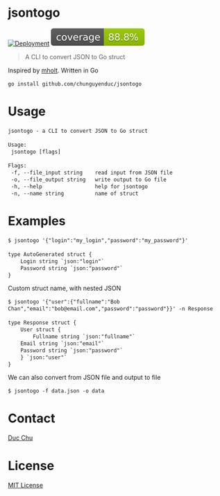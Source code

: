 # jsontogo

[![Deployment](https://github.com/chunguyenduc/jsontogo/actions/workflows/ci.yml/badge.svg?event=push)](https://github.com/chunguyenduc/jsontogo/actions/workflows/ci.yml)
![Coverage](https://github.com/chunguyenduc/jsontogo/blob/badge/badge.svg?branch=badge)

> A CLI to convert JSON to Go struct

Inspired by [mholt](https://github.com/mholt/json-to-go). Written in Go

```
go install github.com/chunguyenduc/jsontogo
```

# Usage
 ```
 jsontogo - a CLI to convert JSON to Go struct

Usage:
  jsontogo [flags]

Flags:
  -f, --file_input string    read input from JSON file
  -o, --file_output string   write output to Go file
  -h, --help                 help for jsontogo
  -n, --name string          name of struct
 ```
# Examples
```
$ jsontogo '{"login":"my_login","password":"my_password"}'

type AutoGenerated struct {
    Login string `json:"login"`
    Password string `json:"password"`
}

``` 
Custom struct name, with nested JSON

```
$ jsontogo '{"user":{"fullname":"Bob Chan","email":"bob@email.com","password":"password"}}' -n Response

type Response struct {
    User struct {
    	Fullname string `json:"fullname"`
	Email string `json:"email"`
	Password string `json:"password"`
    } `json:"user"`
}

``` 

We can also convert from JSON file and output to file
```
$ jsontogo -f data.json -o data 
```

# Contact
[Duc Chu](https://www.linkedin.com/in/nguyenducchu1999/)

# License
[MIT License](LICENSE)




